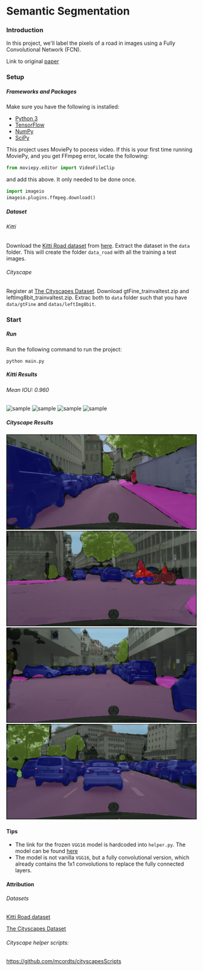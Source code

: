 # Semantic Segmentation
### Introduction
In this project, we'll label the pixels of a road in images using a Fully Convolutional Network (FCN).

Link to original [paper](https://people.eecs.berkeley.edu/~jonlong/long_shelhamer_fcn.pdf)

### Setup
##### Frameworks and Packages
Make sure you have the following is installed:
 - [Python 3](https://www.python.org/)
 - [TensorFlow](https://www.tensorflow.org/)
 - [NumPy](http://www.numpy.org/)
 - [SciPy](https://www.scipy.org/)

This project uses MoviePy to pocess video. If this is your first time running MoviePy, and you get FFmpeg error, locate the following:

```python 
from moviepy.editor import VideoFileClip
```
and add this above. It only needed to be done once.

```python
import imageio
imageio.plugins.ffmpeg.download()
```

##### Dataset
###### Kitti
Download the [Kitti Road dataset](http://www.cvlibs.net/datasets/kitti/eval_road.php) from [here](http://www.cvlibs.net/download.php?file=data_road.zip).  Extract the dataset in the `data` folder.  This will create the folder `data_road` with all the training a test images.

###### Cityscape
Register at [The Cityscapes Dataset](https://www.cityscapes-dataset.com/downloads/). Download gtFine_trainvaltest.zip and leftImg8bit_trainvaltest.zip. Extrac both to `data` folder such that you have `data/gtFine` and `datas/leftImg8bit`.

### Start
##### Run
Run the following command to run the project:
```
python main.py
```
##### Kitti Results

###### Mean IOU: 0.960

![sample](./runs/1521580880.289971/um_000003.png)
![sample](./runs/1521580880.289971/um_000005.png)
![sample](./runs/1521580880.289971/um_000007.png)
![sample](./runs/1521580880.289971/um_000013.png)

##### Cityscape Results

![sample](./runs/1521974760.190023/munich_000149_000019_leftImg8bit.png)
![sample](./runs/1521974760.190023/munich_000159_000019_leftImg8bit.png)
![sample](./runs/1521974760.190023/munich_000160_000019_leftImg8bit.png)
![sample](./runs/1521974760.190023/munich_000164_000019_leftImg8bit.png)

#### Tips
- The link for the frozen `VGG16` model is hardcoded into `helper.py`.  The model can be found [here](https://s3-us-west-1.amazonaws.com/udacity-selfdrivingcar/vgg.zip)
- The model is not vanilla `VGG16`, but a fully convolutional version, which already contains the 1x1 convolutions to replace the fully connected layers.

#### Attribution
###### Datasets
[Kitti Road dataset](http://www.cvlibs.net/datasets/kitti/eval_road.php)

[The Cityscapes Dataset](https://www.cityscapes-dataset.com/downloads/)

###### Cityscape helper scripts: 
https://github.com/mcordts/cityscapesScripts 
 